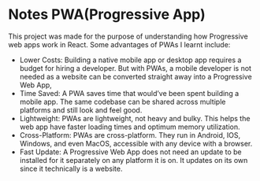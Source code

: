 # **Notes PWA(Progressive App)**

This project was made for the purpose of understanding how Progressive web apps work in React. Some advantages of PWAs I learnt include:


* Lower Costs: Building a native mobile app or desktop app requires a budget for hiring a developer. But with PWAs, a mobile developer is not needed as a website can be converted straight away into a Progressive Web App,
* Time Saved: A PWA saves time that would’ve been spent building a mobile app. The same codebase can be shared across multiple platforms and still look and feel good.
* Lightweight: PWAs are lightweight, not heavy and bulky. This helps the web app have faster loading times and optimum memory utilization.
* Cross-Platform: PWAs are cross-platform. They run in Android, IOS, Windows, and even MacOS, accessible with any device with a browser.
* Fast Update: A Progressive Web App does not need an update to be installed for it separately on any platform it is on. It updates on its own since it technically is a website.
